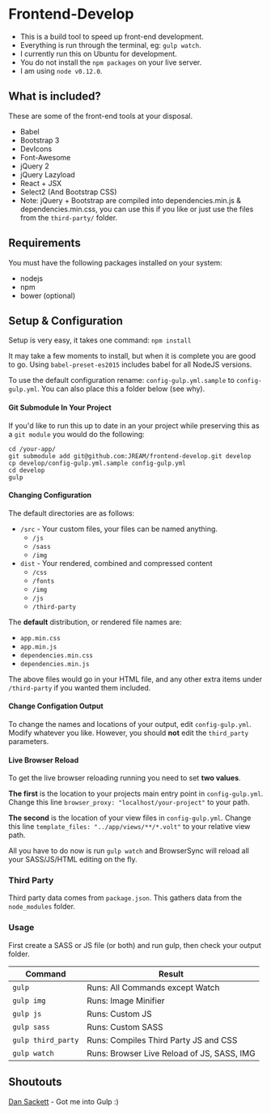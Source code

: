 # Frontend-Develop

- This is a build tool to speed up front-end development.
- Everything is run through the terminal, eg: `gulp watch`.
- I currently run this on Ubuntu for development.
- You do not install the `npm packages` on your live server.
- I am using `node v0.12.0`.

## What is included?
These are some of the front-end tools at your disposal.

- Babel
- Bootstrap 3
- DevIcons
- Font-Awesome
- jQuery 2
- jQuery Lazyload
- React + JSX
- Select2 (And Bootstrap CSS)
- Note: jQuery + Bootstrap are compiled into dependencies.min.js & dependencies.min.css, you can use this if you like or just use the files from the `third-party/` folder.

## Requirements
You must have the following packages installed on your system:

- nodejs
- npm
- bower (optional)

## Setup & Configuration

Setup is very easy, it takes one command: `npm install`

It may take a few moments to install, but when it is complete you are good to go. Using `babel-preset-es2015` includes babel for all NodeJS versions.

To use the default configuration rename: `config-gulp.yml.sample` to `config-gulp.yml`.
You can also place this a folder below (see why).

#### Git Submodule In Your Project
If you'd like to run this up to date in an your project while preserving this as a `git module` you would do the following:

    cd /your-app/
    git submodule add git@github.com:JREAM/frontend-develop.git develop
    cp develop/config-gulp.yml.sample config-gulp.yml
    cd develop
    gulp

#### Changing Configuration
The default directories are as follows:

- `/src` - Your custom files, your files can be named anything.
    - `/js`
    - `/sass`
    - `/img`
- `dist` - Your rendered, combined and compressed content
    - `/css`
    - `/fonts`
    - `/img`
    - `/js`
    - `/third-party`

The **default** distribution, or rendered file names are:

- `app.min.css`
- `app.min.js`
- `dependencies.min.css`
- `dependencies.min.js`

The above files would go in your HTML file, and any other extra items under `/third-party` if you wanted them included.

#### Change Configation Output
To change the names and locations of your output, edit `config-gulp.yml`.
Modify whatever you like. However, you should **not** edit the `third_party` parameters.

#### Live Browser Reload
To get the live browser reloading running you need to set **two values**.

**The first** is the location to your projects main entry point in `config-gulp.yml`.
Change this line `browser_proxy: "localhost/your-project"` to your path.

**The second** is the location of your view files in `config-gulp.yml`.
Change this line `template_files: "../app/views/**/*.volt"` to your relative view path.

All you have to do now is run `gulp watch` and BrowserSync will reload all your SASS/JS/HTML editing on the fly.

### Third Party

Third party data comes from `package.json`. This gathers data from the `node_modules` folder.

### Usage

First create a SASS or JS file (or both) and run gulp, then check your output folder.

| Command           | Result |
|-------------------|--------|
| `gulp`            | Runs: All Commands except Watch            |
| `gulp img`        | Runs: Image Minifier                       |
| `gulp js`         | Runs: Custom JS                            |
| `gulp sass`       | Runs: Custom SASS                          |
| `gulp third_party`| Runs: Compiles Third Party JS and CSS      |
| `gulp watch`      | Runs: Browser Live Reload of JS, SASS, IMG |

## Shoutouts

[Dan Sackett](https://github.com/dansackett) - Got me into Gulp :)
